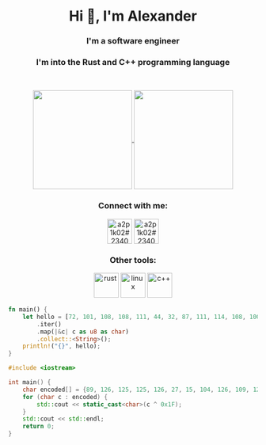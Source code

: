 <h1 align="center">Hi 👋, I'm Alexander</h1>
<h3 align="center">I'm a software engineer</h3>
<h3 align="center">I'm into the Rust and C++ programming language </h3><br>

<p align="center">
  <a href="https://github.com/a2p1k02?tab=repositories">
    <img height=200 align="center" src="https://github-readme-stats.vercel.app/api?username=a2p1k02&theme=material-palenight&show_icons=true&rank_icon=github" />
    <img height=200 align="center" src="https://github-readme-stats.vercel.app/api/top-langs?username=a2p1k02&layout=compact&langs_count=8&card_width=320&theme=material-palenight&show_icons=true" />
  </a>
</p>

<h3 align="center">Connect with me:</h3>
<p align="center">
  <a href="https://discord.gg/a2p1k02#2340" target="blank"><img align="center" src="https://img.icons8.com/?size=100&id=61604&format=png&color=000000" alt="a2p1k02#2340" height="50" width="50"/></a>
  <a href="https://t.me/a2p1k02" target="blank"><img align="center" src="https://img.icons8.com/?size=100&id=114954&format=png&color=000000" alt="a2p1k02#2340" height="50" width="50"/></a>
</p>

<h3 align="center">Other tools:</h3>
<p align="center">
  <a href="https://www.rust-lang.org/" target="_blank"><img src="https://img.icons8.com/?size=100&id=t7vIvDXazOGO&format=png&color=000000" alt="rust" width="50" height="50"/></a>
  <a href="https://www.linux.org/" target="_blank"><img src="https://img.icons8.com/?size=100&id=104289&format=png&color=000000" alt="linux" width="50" height="50"/></a>
  <a href="https://en.cppreference.com/w/" target="_blank"><img src="https://img.icons8.com/?size=100&id=mciovJOS9Auv&format=png&color=000000" alt="c++" width="50" height="50"/></a>
</p>

```rust
fn main() {
    let hello = [72, 101, 108, 108, 111, 44, 32, 87, 111, 114, 108, 100, 33]
        .iter()
        .map(|&c| c as u8 as char)
        .collect::<String>();
    println!("{}", hello);
}
```

```cpp
#include <iostream>

int main() {
    char encoded[] = {89, 126, 125, 125, 126, 27, 15, 104, 126, 109, 125, 115, 18};
    for (char c : encoded) {
        std::cout << static_cast<char>(c ^ 0x1F);
    }
    std::cout << std::endl;
    return 0;
}
```
